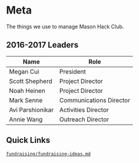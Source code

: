# Meta

The things we use to manage Mason Hack Club.

## 2016-2017 Leaders

| Name             | Role                    |
| ---------------- | ----------------------- |
| Megan Cui        | President               |
| Scott Shepherd   | Project Director        |
| Noah Heinen      | Project Director        |
| Mark Senne       | Communications Director |
| Avi Parshionikar | Activities Director     |
| Annie Wang       | Outreach Director       |

## Quick Links

[`fundraising/fundraising-ideas.md`](fundraising/fundraising-ideas.md)  
